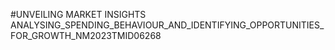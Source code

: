 #UNVEILING MARKET INSIGHTS ANALYSING_SPENDING_BEHAVIOUR_AND_IDENTIFYING_OPPORTUNITIES_FOR_GROWTH_NM2023TMID06268
